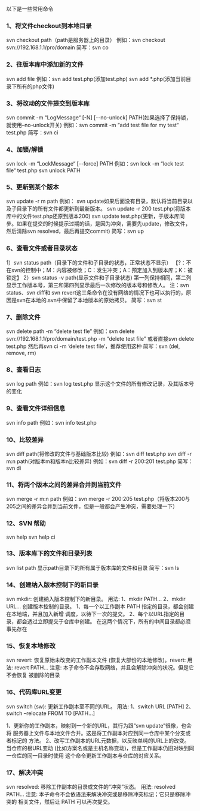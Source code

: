 以下是一些常用命令

### 1、将文件checkout到本地目录

svn checkout path（path是服务器上的目录）
例如：svn checkout svn://192.168.1.1/pro/domain
简写：svn co
 

### 2、往版本库中添加新的文件

svn add file
例如：svn add test.php(添加test.php)
svn add *.php(添加当前目录下所有的php文件)
 

### 3、将改动的文件提交到版本库

svn commit -m “LogMessage“ [-N] [--no-unlock] PATH(如果选择了保持锁，就使用–no-unlock开关)
例如：svn commit -m “add test file for my test“ test.php
简写：svn ci
 

### 4、加锁/解锁

svn lock -m “LockMessage“ [--force] PATH
例如：svn lock -m “lock test file“ test.php
svn unlock PATH
 

### 5、更新到某个版本


svn update -r m path
例如：
svn update如果后面没有目录，默认将当前目录以及子目录下的所有文件都更新到最新版本。
svn update -r 200 test.php(将版本库中的文件test.php还原到版本200)
svn update test.php(更新，于版本库同步。如果在提交的时候提示过期的话，是因为冲突，需要先update，修改文件，然后清除svn resolved，最后再提交commit)
简写：svn up
 

### 6、查看文件或者目录状态


1）svn status path（目录下的文件和子目录的状态，正常状态不显示）
【?：不在svn的控制中；M：内容被修改；C：发生冲突；A：预定加入到版本库；K：被锁定】
2）svn status -v path(显示文件和子目录状态)
第一列保持相同，第二列显示工作版本号，第三和第四列显示最后一次修改的版本号和修改人。
注：svn status、svn diff和 svn revert这三条命令在没有网络的情况下也可以执行的，原因是svn在本地的.svn中保留了本地版本的原始拷贝。
简写：svn st
 

### 7、删除文件

svn delete path -m “delete test fle“
例如：svn delete svn://192.168.1.1/pro/domain/test.php -m “delete test file”
或者直接svn delete test.php 然后再svn ci -m ‘delete test file‘，推荐使用这种
简写：svn (del, remove, rm)
 

### 8、查看日志

svn log path
例如：svn log test.php 显示这个文件的所有修改记录，及其版本号的变化
 

### 9、查看文件详细信息


svn info path
例如：svn info test.php
 

### 10、比较差异


svn diff path(将修改的文件与基础版本比较)
例如：svn diff test.php
svn diff -r m:n path(对版本m和版本n比较差异)
例如：svn diff -r 200:201 test.php
简写：svn di
 

### 11、将两个版本之间的差异合并到当前文件


svn merge -r m:n path
例如：svn merge -r 200:205 test.php（将版本200与205之间的差异合并到当前文件，但是一般都会产生冲突，需要处理一下）
 

### 12、SVN 帮助

svn help
svn help ci
 

### 13、版本库下的文件和目录列表


svn list path
显示path目录下的所有属于版本库的文件和目录
简写：svn ls
 

### 14、创建纳入版本控制下的新目录

svn mkdir: 创建纳入版本控制下的新目录。
用法: 1、mkdir PATH…
2、mkdir URL…
创建版本控制的目录。
1、每一个以工作副本 PATH 指定的目录，都会创建在本地端，并且加入新增
调度，以待下一次的提交。
2、每个以URL指定的目录，都会透过立即提交于仓库中创建。
在这两个情况下，所有的中间目录都必须事先存在
 

### 15、恢复本地修改


svn revert: 恢复原始未改变的工作副本文件 (恢复大部份的本地修改)。revert:
用法: revert PATH…
注意: 本子命令不会存取网络，并且会解除冲突的状况。但是它不会恢复
被删除的目录
 

### 16、代码库URL变更


svn switch (sw): 更新工作副本至不同的URL。
用法: 1、switch URL [PATH]
2、switch –relocate FROM TO [PATH...]
 
1、更新你的工作副本，映射到一个新的URL，其行为跟“svn update”很像，也会将
服务器上文件与本地文件合并。这是将工作副本对应到同一仓库中某个分支或者标记的
方法。
2、改写工作副本的URL元数据，以反映单纯的URL上的改变。当仓库的根URL变动
(比如方案名或是主机名称变动)，但是工作副本仍旧对映到同一仓库的同一目录时使用
这个命令更新工作副本与仓库的对应关系。
 

### 17、解决冲突


svn resolved: 移除工作副本的目录或文件的“冲突”状态。
用法: resolved PATH…
注意: 本子命令不会依语法来解决冲突或是移除冲突标记；它只是移除冲突的
相关文件，然后让 PATH 可以再次提交。
 